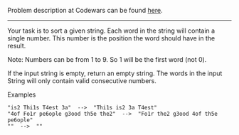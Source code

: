 Problem description at Codewars can be found
[here](https://www.codewars.com/kata/55c45be3b2079eccff00010f/train/python).

-------------

Your task is to sort a given string. Each word in the string will contain a single number. This
number is the position the word should have in the result.
<br>

Note: Numbers can be from 1 to 9. So 1 will be the first word (not 0).
<br>

If the input string is empty, return an empty string. The words in the input String will only
contain valid consecutive numbers.
<br>

Examples
```
"is2 Thi1s T4est 3a"  -->  "Thi1s is2 3a T4est"
"4of Fo1r pe6ople g3ood th5e the2"  -->  "Fo1r the2 g3ood 4of th5e pe6ople"
""  -->  ""
```
